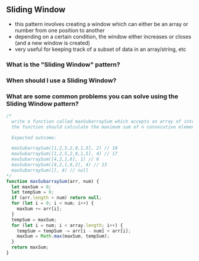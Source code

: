 ## Sliding Window

- this pattern involves creating a window which can either be an array or number from one position to another
- depending on a certain condition, the window either increases or closes (and a new window is created)
- very useful for keeping track of a subset of data in an array/string, etc

### What is the "Sliding Window" pattern?

### When should I use a Sliding Window?

### What are some common problems you can solve using the Sliding Window pattern?

```js
/*
  write a function called maxSubarraySum which accepts an array of integers and a number called n
  the function should calculate the maximum sum of n consecutive elements in the array

  Expected outcome:

  maxSubarraySum([1,2,5,2,8,1,5], 2) // 10
  maxSubarraySum([1,2,5,2,8,1,5], 4) // 17
  maxSubarraySum([4,2,1,6], 1) // 6
  maxSubarraySum([4,2,1,6,2], 4) // 13
  maxSubarraySum([], 4) // null
*/
function maxSubarraySum(arr, num) {
  let maxSum = 0;
  let tempSum = 0;
  if (arr.length < num) return null;
  for (let i = 0; i < num; i++) {
    maxSum += arr[i];
  }
  tempSum = maxSum;
  for (let i = num; i < array.length; i++) {
    tempSum = tempSum -= arr[i - num] + arr[i];
    maxSum = Math.max(maxSum, tempSum);
  }
  return maxSum;
}
```
